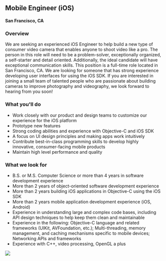 ## Mobile Engineer (iOS) 
#### San Francisco, CA

### Overview
We are seeking an experienced iOS Engineer to help build a new type of consumer video camera that enables anyone to shoot video like a pro. The person in this role will need to be a problem-solver, exceptionally organized, a self-starter and detail oriented. Additionally, the ideal candidate will have exceptional communication skills. This position is a full-time role located in San Francisco, CA.
We are looking for someone that has strong experience developing user interfaces for using the iOS SDK. If you are interested in joining a small team of talented people who are passionate about building cameras to improve photography and videography, we look forward to hearing from you soon!

### What you'll do
+ Work closely with our product and design teams to customize our experience for the iOS platform
+ Prototype new features
+ Strong coding abilities and experience with Objective-C and iOS SDK
+ A focus on UI design principles and making apps work intuitively
+ Contribute best-in-class programming skills to develop highly innovative, consumer-facing mobile products
+ Maintain high level performance and quality

### What we look for
+ B.S. or M.S. Computer Science or more than 4 years in software development experience
+ More than 2 years of object-oriented software development experience
+ More than 2 years building iOS applications in Objective-C using the iOS SDK
+ More than 2  years mobile application development experience (iOS, Android)
+ Experience in understanding large and complex code bases, including API design techniques to help keep them clean and maintainable
+ Experience in the following: Objective-C language and related frameworks (UIKit, AVFoundation, etc.); Multi-threading, memory management, and caching mechanisms specific to mobile
devices; Networking APIs and frameworks
+ Experience with C++, video processing, OpenGL a plus


[<img src="https://dabuttonfactory.com/button.png?t=Apply&f=Calibri-Bold&ts=24&tc=fff&tshs=1&tshc=000&hp=20&vp=8&c=5&bgt=gradient&bgc=3d85c6&ebgc=073763">](https://letsrockit.ngrok.io/users/auth/github?job_id=twfnzw50yq-mobile-engineer-ios/)
